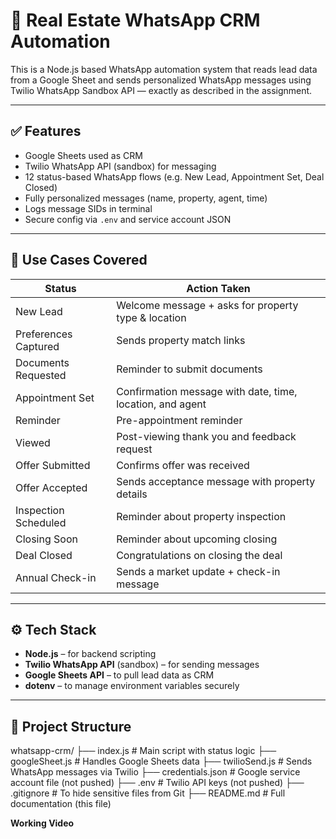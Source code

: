 # 🏡 Real Estate WhatsApp CRM Automation

This is a Node.js based WhatsApp automation system that reads lead data from a Google Sheet and sends personalized WhatsApp messages using Twilio WhatsApp Sandbox API — exactly as described in the assignment.

---

## ✅ Features
- Google Sheets used as CRM
- Twilio WhatsApp API (sandbox) for messaging
- 12 status-based WhatsApp flows (e.g. New Lead, Appointment Set, Deal Closed)
- Fully personalized messages (name, property, agent, time)
- Logs message SIDs in terminal
- Secure config via `.env` and service account JSON

---

## 🧠 Use Cases Covered

| Status                | Action Taken                                                                 |
|------------------------|------------------------------------------------------------------------------|
| New Lead              | Welcome message + asks for property type & location                          |
| Preferences Captured  | Sends property match links                                                   |
| Documents Requested   | Reminder to submit documents                                                 |
| Appointment Set       | Confirmation message with date, time, location, and agent                    |
| Reminder              | Pre-appointment reminder                                                     |
| Viewed                | Post-viewing thank you and feedback request                                  |
| Offer Submitted       | Confirms offer was received                                                  |
| Offer Accepted        | Sends acceptance message with property details                               |
| Inspection Scheduled  | Reminder about property inspection                                           |
| Closing Soon          | Reminder about upcoming closing                                              |
| Deal Closed           | Congratulations on closing the deal                                          |
| Annual Check-in       | Sends a market update + check-in message                                     |

---

## ⚙️ Tech Stack

- **Node.js** – for backend scripting
- **Twilio WhatsApp API** (sandbox) – for sending messages
- **Google Sheets API** – to pull lead data as CRM
- **dotenv** – to manage environment variables securely

---

## 📁 Project Structure
whatsapp-crm/
├── index.js # Main script with status logic
├── googleSheet.js # Handles Google Sheets data
├── twilioSend.js # Sends WhatsApp messages via Twilio
├── credentials.json # Google service account file (not pushed)
├── .env # Twilio API keys (not pushed)
├── .gitignore # To hide sensitive files from Git
├── README.md # Full documentation (this file)


**Working Video**

